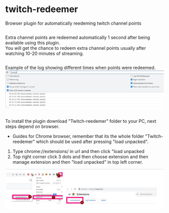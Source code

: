 # twitch-redeemer
Browser plugin for automatically reedeming twitch channel points
<pre></pre>


Extra channel points are redeemed automatically 1 second after being available using this plugin. <br>
You will get the chance to redeem extra channel points usually after watching 10-20 minutes of streaming. <br>
<pre></pre>
Example of the log showing different times when points were redeemed.
![alt text](https://github.com/MakaJzki/twitch-redeemer/blob/main/log.jpg?raw=true)
<pre></pre>
To install the plugin download "Twitch-reedemer" folder to your PC, next steps depend on browser.

- Guides for Chrome browser, remember that its the whole folder "Twitch-reedemer" which should be used after pressing "load unpacked". <br>
1. Type chrome://extensions/ in url and then click "load unpacked 
2. Top right corner click 3 dots and then choose extension and then manage extension and then "load unpacked" in top left corner.


![alt text](https://github.com/MakaJzki/twitch-redeemer/blob/main/Install_instructions.jpg?raw=true)
